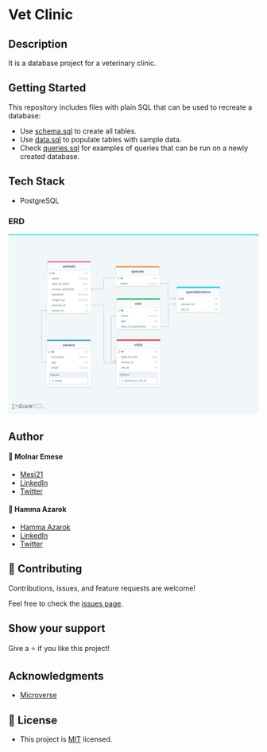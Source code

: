 # Vet Clinic

## Description

It is a database project for a veterinary clinic.

## Getting Started

This repository includes files with plain SQL that can be used to recreate a database:

- Use [schema.sql](./schema.sql) to create all tables.
- Use [data.sql](./data.sql) to populate tables with sample data.
- Check [queries.sql](./queries.sql) for examples of queries that can be run on a newly created database. 

## Tech Stack

- PostgreSQL

### ERD

![ERD](./Assets/drawSQL-export-2022-09-20_17_03.png)

## Author

#### :bust_in_silhouette: Molnar Emese 
  - [Mesi21](https://github.com/Mesi21)
  - [LinkedIn](https://www.linkedin.com/in/emesemesimolnar/)  
  - [Twitter](https://twitter.com/buksimesi21) 

#### :bust_in_silhouette: Hamma Azarok 
  - [Hamma Azarok](https://github.com/hammaazarok)
  - [LinkedIn](https://www.linkedin.com/in/hammaazarok/)  
  - [Twitter](https://twitter.com/hamma10)  

## 🤝 Contributing

Contributions, issues, and feature requests are welcome!

Feel free to check the [issues page](../../issues/).

## Show your support

Give a ⭐️ if you like this project!

## Acknowledgments

- [Microverse](https://www.microverse.org/)

## 📝 License

- This project is [MIT](LICENSE.md) licensed.

